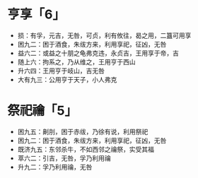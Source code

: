 # 亨享「6」
* 损：有孚，元吉，无咎，可贞，利有攸往，曷之用，二簋可用享
* 困九二：困于酒食，朱绂方来，利用享祀，征凶，无咎
* 益六二：或益之十朋之龟弗克违，永贞吉，王用享于帝，吉
* 随上六：拘系之，乃从维之，王用亨于西山
* 升六四：王用亨于岐山，吉无咎
* 大有九三：公用亨于天子，小人弗克
# 祭祀禴「5」
* 困九五：劓刖，困于赤绂，乃徐有说，利用祭祀
* 困九二：困于酒食，朱绂方来，利用享祀，征凶，无咎
* 既济九五：东邻杀牛，不如西邻之禴祭，实受其福
* 萃六二：引吉，无咎，孚乃利用禴
* 升九二：孚乃利用禴，无咎